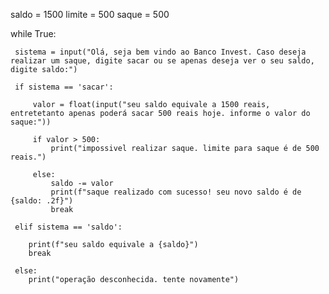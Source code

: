 saldo = 1500
limite = 500
saque = 500

while True:

     sistema = input("Olá, seja bem vindo ao Banco Invest. Caso deseja realizar um saque, digite sacar ou se apenas deseja ver o seu saldo, digite saldo:")

     if sistema == 'sacar':
    
         valor = float(input("seu saldo equivale a 1500 reais, entretetanto apenas poderá sacar 500 reais hoje. informe o valor do saque:"))
         
         if valor > 500:
             print("impossivel realizar saque. limite para saque é de 500 reais.")
         
         else:
             saldo -= valor
             print(f"saque realizado com sucesso! seu novo saldo é de {saldo: .2f}")
             break  

     elif sistema == 'saldo':

        print(f"seu saldo equivale a {saldo}")
        break   
    
     else:
        print("operação desconhecida. tente novamente")
